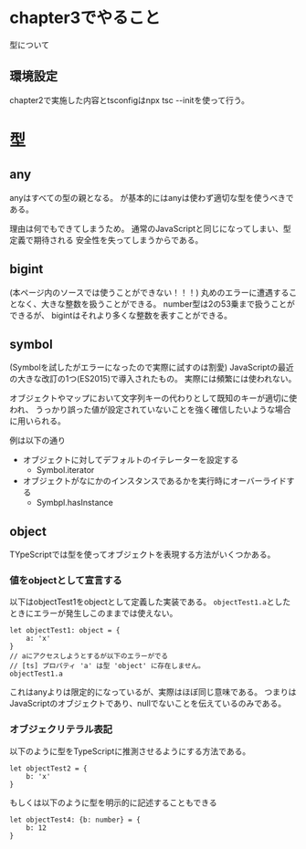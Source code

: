 # chapter3でやること
型について

## 環境設定
chapter2で実施した内容とtsconfigはnpx tsc --initを使って行う。

# 型
## any
anyはすべての型の親となる。
が基本的にはanyは使わず適切な型を使うべきである。

理由は何でもできてしまうため。
通常のJavaScriptと同じになってしまい、型定義で期待される
安全性を失ってしまうからである。

## bigint
(本ページ内のソースでは使うことができない！！！)
丸めのエラーに遭遇することなく、大きな整数を扱うことができる。
number型は2の53乗まで扱うことができるが、
bigintはそれより多くな整数を表すことができる。

## symbol
(Symbolを試したがエラーになったので実際に試すのは割愛)
JavaScriptの最近の大きな改訂の1つ(ES2015)で導入されたもの。
実際には頻繁には使われない。

オブジェクトやマップにおいて文字列キーの代わりとして既知のキーが適切に使われ、
うっかり誤った値が設定されていないことを強く確信したいような場合に用いられる。

例は以下の通り
* オブジェクトに対してデフォルトのイテレーターを設定する
  * Symbol.iterator
* オブジェクトがなにかのインスタンスであるかを実行時にオーバーライドする
  * Symbpl.hasInstance

 ## object
 TYpeScriptでは型を使ってオブジェクトを表現する方法がいくつかある。

### 値をobjectとして宣言する
以下はobjectTest1をobjectとして定義した実装である。
`objectTest1.a`としたときにエラーが発生しこのままでは使えない。
```
let objectTest1: object = {
    a: 'x'
}
// aにアクセスしようとするが以下のエラーがでる
// [ts] プロパティ 'a' は型 'object' に存在しません。
objectTest1.a
```

これはanyよりは限定的になっているが、実際はほぼ同じ意味である。
つまりはJavaScriptのオブジェクトであり、nullでないことを伝えているのみである。

### オブジェクリテラル表記
以下のように型をTypeScriptに推測させるようにする方法である。
```
let objectTest2 = {
    b: 'x'
}
```

もしくは以下のように型を明示的に記述することもできる
```
let objectTest4: {b: number} = {
    b: 12
}
```